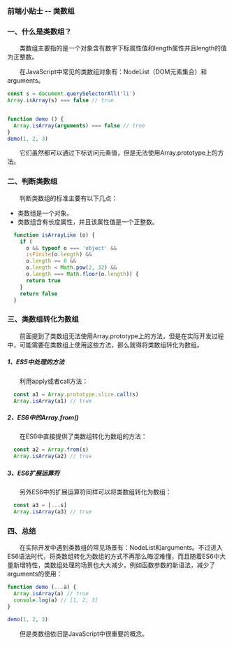 ### 前端小贴士 -- 类数组

### 一、什么是类数组？

  &emsp;&emsp;类数组主要指的是一个对象含有数字下标属性值和length属性并且length的值为正整数。

  &emsp;&emsp;在JavaScript中常见的类数组对象有：NodeList（DOM元素集合）和arguments。

```JavaScript
const s = document.querySelectorAll('li')
Array.isArray(s) === false // true


function demo () {
  Array.isArray(arguments) === false // true
}
demo(1, 2, 3)
```

  &emsp;&emsp;它们虽然都可以通过下标访问元素值，但是无法使用Array.prototype上的方法。

### 二、判断类数组

  &emsp;&emsp;判断类数组的标准主要有以下几点：
  
  - 类数组是一个对象。
  - 类数组含有长度属性，并且该属性值是一个正整数。

```JavaScript
  function isArrayLike (o) {
    if (
      o && typeof o === 'object' && 
      isFinite(o.length) && 
      o.length >= 0 && 
      o.length < Math.pow(2, 32) && 
      o.length === Math.floor(o.length)) {
      return true
    }
    return false
  }
```

### 三、类数组转化为数组

  &emsp;&emsp;前面提到了类数组无法使用Array.prototype上的方法，但是在实际开发过程中，可能需要在类数组上使用这些方法，那么就得将类数组转化为数组。

##### 1、ES5中处理的方法

  &emsp;&emsp;利用apply或者call方法：

```JavaScript
  const a1 = Array.prototype.slice.call(s)
  Array.isArray(a1) // true
```

##### 2、ES6中的Array.from()

  &emsp;&emsp;在ES6中直接提供了类数组转化为数组的方法：

```JavaScript
  const a2 = Array.from(s)
  Array.isArray(a2) // true
```

##### 3、ES6扩展运算符

  &emsp;&emsp;另外ES6中的扩展运算符同样可以将类数组转化为数组：

```JavaScript
  const a3 = [...s]
  Array.isArray(a3) // true
```

### 四、总结

  &emsp;&emsp;在实际开发中遇到类数组的常见场景有：NodeList和arguments。不过进入ES6语法时代，将类数组转化为数组的方式不再那么晦涩难懂，而且随着ES6中大量新增特性，类数组处理的场景也大大减少，例如函数参数的新语法，减少了arguments的使用：

```JavaScript
function demo (...a) {
  Array.isArray(a) // true
  console.log(a) // [1, 2, 3]
}

demo(1, 2, 3)
```

  &emsp;&emsp;但是类数组依旧是JavaScript中很重要的概念。